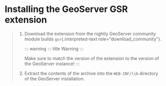 # Installing the GeoServer GSR extension

> 1.  Download the extension from the nightly GeoServer community module builds `gsr`{.interpreted-text role="download_community"}.
>
>     ::: warning
>     ::: title
>     Warning
>     :::
>
>     Make sure to match the version of the extension to the version of the GeoServer instance!
>     :::
>
> 2.  Extract the contents of the archive into the `WEB-INF/lib` directory of the GeoServer installation.
